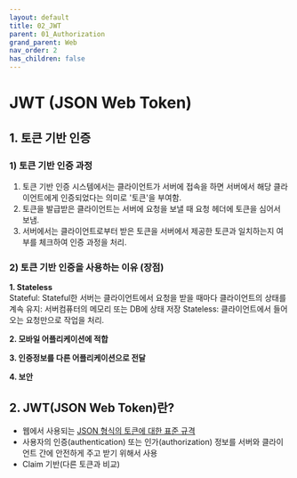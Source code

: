 ```yaml
---
layout: default
title: 02_JWT
parent: 01_Authorization
grand_parent: Web
nav_order: 2
has_children: false
---
```


# JWT (JSON Web Token)  

## 1. 토큰 기반 인증  

### 1) 토큰 기반 인증 과정
1) 토큰 기반 인증 시스템에서는 클라이언트가 서버에 접속을 하면 서버에서 해당 클라이언트에게 인증되었다는 의미로 '토큰'을 부여함.   
2) 토큰을 발급받은 클라이언트는 서버에 요청을 보낼 때 요청 헤더에 토큰을 심어서 보냄.  
3) 서버에서는 클라이언트로부터 받은 토큰을 서버에서 제공한 토큰과 일치하는지 여부를 체크하여 인증 과정을 처리.  

### 2) 토큰 기반 인증을 사용하는 이유 (장점)
**1. Stateless**  
Stateful: Stateful한 서버는 클라이언트에서 요청을 받을 때마다 클라이언트의 상태를 계속 유지: 서버컴퓨터의 메모리 또는 DB에 상태 저장
Stateless: 클라이언트에서 들어오는 요청만으로 작업을 처리.

**2. 모바일 어플리케이션에 적합**  
   
**3. 인증정보를 다른 어플리케이션으로 전달**  

**4. 보안**  
   

## 2. JWT(JSON Web Token)란?  
- 웹에서 사용되는 <u>JSON 형식의 토큰에 대한 표준 규격</u>  
- 사용자의 인증(authentication) 또는 인가(authorization) 정보를 서버와 클라이언트 간에 안전하게 주고 받기 위해서 사용
- Claim 기반(다른 토큰과 비교)  

